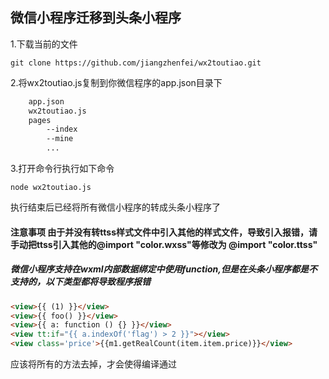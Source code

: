 ## 微信小程序迁移到头条小程序

1.下载当前的文件
```node
git clone https://github.com/jiangzhenfei/wx2toutiao.git
```
2.将wx2toutiao.js复制到你微信程序的app.json目录下
```html
    app.json
    wx2toutiao.js
    pages
        --index
        --mine
        ...
```
3.打开命令行执行如下命令
```node
node wx2toutiao.js
```
执行结束后已经将所有微信小程序的转成头条小程序了

#### 注意事项 由于并没有转ttss样式文件中引入其他的样式文件，导致引入报错，请手动把ttss引入其他的@import "color.wxss"等修改为 @import "color.ttss"

##### 微信小程序支持在wxml内部数据绑定中使用function,但是在头条小程序都是不支持的，以下类型都将导致程序报错
```html
<view>{{ (1) }}</view>
<view>{{ foo() }}</view>
<view>{{ a: function () {} }}</view>
<view tt:if="{{ a.indexOf('flag') > 2 }}"></view>
<view class='price'>{{m1.getRealCount(item.item.price)}}</view>
```
应该将所有的方法去掉，才会使得编译通过
